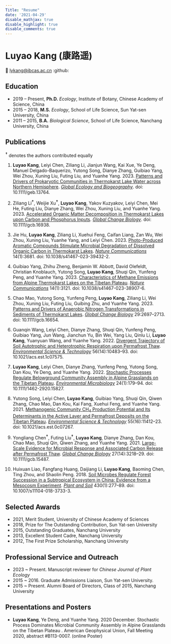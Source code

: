 ```yaml
---
Title: "Resume"
date: '2021-04-29'
disable_mathjax: true
disable_highlight: true
disable_comments: true
---
```


# Luyao Kang (康路遥)
:email: [lykang@ibcas.ac.cn](mailto:lykang@ibcas.ac.cn)
:github: 





Education
---------

*   2019 – Present, **Ph.D.** *Ecology*, Institute of Botany, Chinese Academy of Science, China
*   2015 – 2018, **M.S.** *Ecology*, School of Life Science, Sun Yat-sen University, China 
*   2011 – 2015, **B.A.** *Biological Science*, School of Life Science, Nanchang University, China

    
Publications
------------
<sup><b>†</b></sup> denotes the authors contributed equally

1. <b>Luyao Kang</b>, Leiyi Chen, Ziliang Li, Jianjun Wang, Kai Xue, Ye Deng, Manuel Delgado-Baquerizo, Yutong Song, Dianye Zhang, Guibiao Yang, Wei Zhou, Xuning Liu, Futing Liu, and Yuanhe Yang. 2023. [Patterns and Drivers of Prokaryotic Communities in Thermokarst Lake Water across Northern Hemisphere](https://onlinelibrary.wiley.com/doi/abs/10.1111/geb.13764). <u><i>Global Ecology and Biogeography</i></u>. doi: 10.1111/geb.13764.

2. Ziliang Li<sup><b>†</b></sup>, Weijie Xu<sup><b>†</b></sup>, <b>Luyao Kang</b>, Yakov Kuzyakov, Leiyi Chen, Mei He, Futing Liu, Dianye Zhang, Wei Zhou, Xuning Liu, and Yuanhe Yang. 2023. [Accelerated Organic Matter Decomposition in Thermokarst Lakes upon Carbon and Phosphorus Inputs](https://onlinelibrary.wiley.com/doi/abs/10.1111/gcb.16938). <u><i>Global Change Biology</i></u>. doi: 10.1111/gcb.16938.

3. Jie Hu, <b>Luyao Kang</b>, Ziliang Li, Xuehui Feng, Caifan Liang, Zan Wu, Wei Zhou, Xuning Liu, Yuanhe Yang, and Leiyi Chen. 2023. [Photo-Produced Aromatic Compounds Stimulate Microbial Degradation of Dissolved Organic Carbon in Thermokarst Lakes](https://www.nature.com/articles/s41467-023-39432-2). <u><i>Nature Communications</i></u> 14(1):3681. doi: 10.1038/s41467-023-39432-2.

4. Guibiao Yang, Zhihu Zheng, Benjamin W. Abbott, David Olefeldt, Christian Knoblauch, Yutong Song, <b>Luyao Kang</b>, Shuqi Qin, Yunfeng Peng, and Yuanhe Yang. 2023. [Characteristics of Methane Emissions from Alpine Thermokarst Lakes on the Tibetan Plateau](https://www.nature.com/articles/s41467-023-38907-6). <u><i>Nature Communications</i></u> 14(1):3121. doi: 10.1038/s41467-023-38907-6.

5. Chao Mao, Yutong Song, Yunfeng Peng, <b>Luyao Kang</b>, Ziliang Li, Wei Zhou, Xuning Liu, Futing Liu, Guibing Zhu, and Yuanhe Yang. 2023. [Patterns and Drivers of Anaerobic Nitrogen Transformations in Sediments of Thermokarst Lakes](https://onlinelibrary.wiley.com/doi/abs/10.1111/gcb.16654). <u><i>Global Change Biology</i></u> 29:2697–2713. doi: 10.1111/gcb.16654.

6. Guanqin Wang, Leiyi Chen, Dianye Zhang, Shuqi Qin, Yunfeng Peng, Guibiao Yang, Jun Wang, Jianchun Yu, Bin Wei, Yang Liu, Qinlu Li, <b>Luyao Kang</b>, Yuanyuan Wang, and Yuanhe Yang. 2022. [Divergent Trajectory of Soil Autotrophic and Heterotrophic Respiration upon Permafrost Thaw](https://doi.org/10.1021/acs.est.1c07575). <u><i>Environmental Science & Technology</i></u> 56(14):10483–93. doi: 10.1021/acs.est.1c07575.

7. <b>Luyao Kang</b>, Leiyi Chen, Dianye Zhang, Yunfeng Peng, Yutong Song, Dan Kou, Ye Deng, and Yuanhe Yang. 2022. [Stochastic Processes Regulate Belowground Community Assembly in Alpine Grasslands on the Tibetan Plateau](https://onlinelibrary.wiley.com/doi/abs/10.1111/1462-2920.15827). <u><i>Environmental Microbiology</i></u> 24(1):179–94. doi: 10.1111/1462-2920.15827.

8. Yutong Song, Leiyi Chen, <b>Luyao Kang</b>, Guibiao Yang, Shuqi Qin, Qiwen Zhang, Chao Mao, Dan Kou, Kai Fang, Xuehui Feng, and Yuanhe Yang. 2021. [Methanogenic Community CH<sub>4</sub> Production Potential and Its Determinants in the Active Layer and Permafrost Deposits on the Tibetan Plateau](https://doi.org/10.1021/acs.est.0c07267). <u><i>Environmental Science & Technology</i></u> 55(16):11412–23. doi: 10.1021/acs.est.0c07267.

9. Yongliang Chen<sup><b>†</b></sup>, Futing Liu<sup><b>†</b></sup>, <b>Luyao Kang</b>, Dianye Zhang, Dan Kou, Chao Mao, Shuqi Qin, Qiwen Zhang, and Yuanhe Yang. 2021. [Large-Scale Evidence for Microbial Response and Associated Carbon Release after Permafrost Thaw](https://onlinelibrary.wiley.com/doi/abs/10.1111/gcb.15487). <u><i>Global Change Biology</i></u> 27(14):3218–29. doi: 10.1111/gcb.15487.

10. Huixuan Liao, Fangfang Huang, Daijiang Li, <b>Luyao Kang</b>, Baoming Chen, Ting Zhou, and Shaolin Peng. 2018. [Soil Microbes Regulate Forest Succession in a Subtropical Ecosystem in China: Evidence from a Mesocosm Experiment](https://doi.org/10.1007/s11104-018-3733-3). <u><i>Plant and Soil</i></u> 430(1):277–89. doi: 10.1007/s11104-018-3733-3.

    
Selected Awards
--------------------------

*   2021, Merit Student, University of Chinese Academy of Sciences
*   2018, Prize for The Outstanding Contribution, Sun Yat-sen University
*   2015, Outstanding Graduates, Nanchang University
*   2013, Excellent Student Cadre, Nanchang University
*   2012, The First Prize Scholarship, Nanchang University 

    
Professional Service and Outreach
---------------------------------

*   2023 ~ Present. Manuscript reviewer for *Chinese Journal of Plant Ecology* 
*   2015 ~ 2016. Graduate Admissions Liaison, Sun Yat-sen University.
*   2015 ~ Present. Alumni Board of Directors, Class of 2015, Nanchang University

    
Presentations and Posters
---------------------------------

*	<b>Luyao Kang</b>, Ye Deng, and Yuanhe Yang. 2020 December. Stochastic Process Dominates Microbial Community Assembly in Alpine Grasslands on the Tibetan Plateau . American Geophysical Union, Fall Meeting 2020, abstract #B113-0007. (online Poster)

